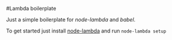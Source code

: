 #Lambda boilerplate

Just a simple boilerplate for *node-lambda* and *babel*.

To get started just install [node-lambda](https://github.com/motdotla/node-lambda) and run `node-lambda setup`
